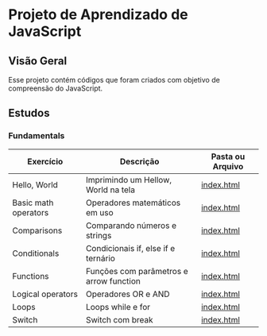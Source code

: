 # Projeto de Aprendizado de JavaScript


## Visão Geral

Esse projeto contém códigos que foram criados com objetivo de compreensão do JavaScript.


## Estudos
### Fundamentals

| Exercício         | Descrição                     | Pasta ou Arquivo                      |
|-------------------|-------------------------------|---------------------------------------|
| Hello, World      | Imprimindo um Hellow, World na tela    | [index.html](learn-fundamentals/hello-world/index.html) |
| Basic math operators | Operadores matemáticos em uso       | [index.html](learn-fundamentals/basic-operators(math)/index.html) |
| Comparisons       | Comparando números e strings  | [index.html](learn-fundamentals/comparisons/index.html) |
| Conditionals      | Condicionais if, else if e ternário    | [index.html](learn-fundamentals/conditional-branching/index.html) |
| Functions         | Funções com parâmetros e arrow function  | [index.html](learn-fundamentals/functions/index.html) |
| Logical operators | Operadores OR e AND           | [index.html](learn-fundamentals/logical-operators/index.html) |
| Loops             | Loops while e for             | [index.html](learn-fundamentals/loops/index.html) |
| Switch            | Switch com break              | [index.html](learn-fundamentals/switch/index.html) |